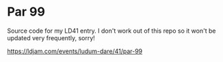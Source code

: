 # Par 99
Source code for my LD41 entry. I don't work out of this repo so it won't be updated very frequently, sorry!

https://ldjam.com/events/ludum-dare/41/par-99
